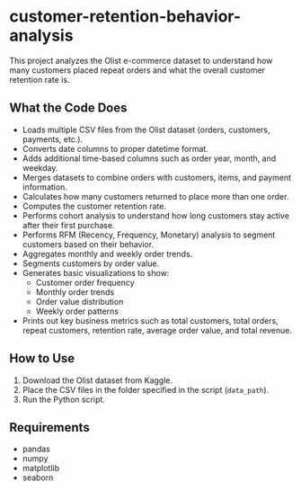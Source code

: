 # customer-retention-behavior-analysis
This project analyzes the Olist e-commerce dataset to understand how many customers placed repeat orders and what the overall customer retention rate is.

## What the Code Does

- Loads multiple CSV files from the Olist dataset (orders, customers, payments, etc.).
- Converts date columns to proper datetime format.
- Adds additional time-based columns such as order year, month, and weekday.
- Merges datasets to combine orders with customers, items, and payment information.
- Calculates how many customers returned to place more than one order.
- Computes the customer retention rate.
- Performs cohort analysis to understand how long customers stay active after their first purchase.
- Performs RFM (Recency, Frequency, Monetary) analysis to segment customers based on their behavior.
- Aggregates monthly and weekly order trends.
- Segments customers by order value.
- Generates basic visualizations to show:
  - Customer order frequency
  - Monthly order trends
  - Order value distribution
  - Weekly order patterns
- Prints out key business metrics such as total customers, total orders, repeat customers, retention rate, average order value, and total revenue.

## How to Use

1. Download the Olist dataset from Kaggle.
2. Place the CSV files in the folder specified in the script (`data_path`).
3. Run the Python script.

## Requirements

- pandas
- numpy
- matplotlib
- seaborn
